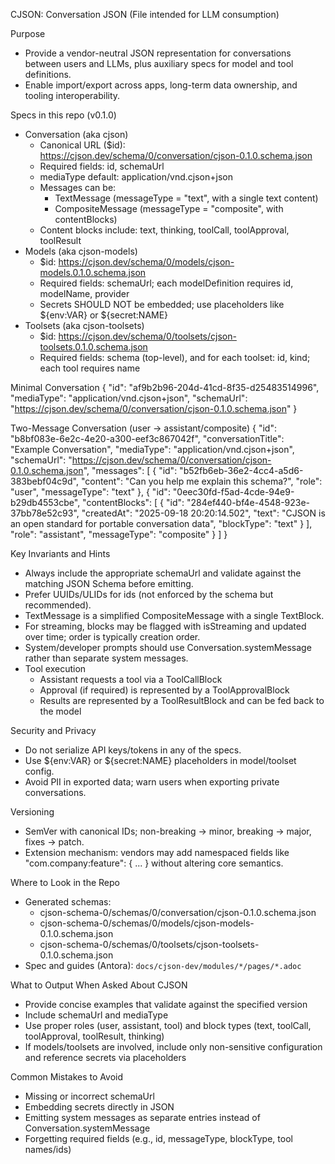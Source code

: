 CJSON: Conversation JSON (File intended for LLM consumption)

Purpose
- Provide a vendor-neutral JSON representation for conversations between users and LLMs, plus auxiliary specs for model and tool definitions.
- Enable import/export across apps, long-term data ownership, and tooling interoperability.

Specs in this repo (v0.1.0)
- Conversation (aka cjson)
  - Canonical URL ($id): https://cjson.dev/schema/0/conversation/cjson-0.1.0.schema.json
  - Required fields: id, schemaUrl
  - mediaType default: application/vnd.cjson+json
  - Messages can be:
    - TextMessage (messageType = "text", with a single text content)
    - CompositeMessage (messageType = "composite", with contentBlocks)
  - Content blocks include: text, thinking, toolCall, toolApproval, toolResult
- Models (aka cjson-models)
  - $id: https://cjson.dev/schema/0/models/cjson-models.0.1.0.schema.json
  - Required fields: schemaUrl; each modelDefinition requires id, modelName, provider
  - Secrets SHOULD NOT be embedded; use placeholders like ${env:VAR} or ${secret:NAME}
- Toolsets (aka cjson-toolsets)
  - $id: https://cjson.dev/schema/0/toolsets/cjson-toolsets.0.1.0.schema.json
  - Required fields: schema (top-level), and for each toolset: id, kind; each tool requires name

Minimal Conversation
{
  "id": "af9b2b96-204d-41cd-8f35-d25483514996",
  "mediaType": "application/vnd.cjson+json",
  "schemaUrl": "https://cjson.dev/schema/0/conversation/cjson-0.1.0.schema.json"
}

Two-Message Conversation (user → assistant/composite)
{
  "id": "b8bf083e-6e2c-4e20-a300-eef3c867042f",
  "conversationTitle": "Example Conversation",
  "mediaType": "application/vnd.cjson+json",
  "schemaUrl": "https://cjson.dev/schema/0/conversation/cjson-0.1.0.schema.json",
  "messages": [
    {
      "id": "b52fb6eb-36e2-4cc4-a5d6-383bebf04c9d",
      "content": "Can you help me explain this schema?",
      "role": "user",
      "messageType": "text"
    },
    {
      "id": "0eec30fd-f5ad-4cde-94e9-b29db4553cbe",
      "contentBlocks": [
        {
          "id": "284ef440-bf4e-4548-923e-37bb78e52c93",
          "createdAt": "2025-09-18 20:20:14.502",
          "text": "CJSON is an open standard for portable conversation data",
          "blockType": "text"
        }
      ],
      "role": "assistant",
      "messageType": "composite"
    }
  ]
}

Key Invariants and Hints
- Always include the appropriate schemaUrl and validate against the matching JSON Schema before emitting.
- Prefer UUIDs/ULIDs for ids (not enforced by the schema but recommended).
- TextMessage is a simplified CompositeMessage with a single TextBlock.
- For streaming, blocks may be flagged with isStreaming and updated over time; order is typically creation order.
- System/developer prompts should use Conversation.systemMessage rather than separate system messages.
- Tool execution
  - Assistant requests a tool via a ToolCallBlock
  - Approval (if required) is represented by a ToolApprovalBlock
  - Results are represented by a ToolResultBlock and can be fed back to the model

Security and Privacy
- Do not serialize API keys/tokens in any of the specs.
- Use ${env:VAR} or ${secret:NAME} placeholders in model/toolset config.
- Avoid PII in exported data; warn users when exporting private conversations.

Versioning
- SemVer with canonical IDs; non-breaking → minor, breaking → major, fixes → patch.
- Extension mechanism: vendors may add namespaced fields like "com.company:feature": { ... } without altering core semantics.

Where to Look in the Repo
- Generated schemas:
  - cjson-schema-0/schemas/0/conversation/cjson-0.1.0.schema.json
  - cjson-schema-0/schemas/0/models/cjson-models-0.1.0.schema.json
  - cjson-schema-0/schemas/0/toolsets/cjson-toolsets-0.1.0.schema.json
- Spec and guides (Antora): `docs/cjson-dev/modules/*/pages/*.adoc`

What to Output When Asked About CJSON
- Provide concise examples that validate against the specified version
- Include schemaUrl and mediaType
- Use proper roles (user, assistant, tool) and block types (text, toolCall, toolApproval, toolResult, thinking)
- If models/toolsets are involved, include only non-sensitive configuration and reference secrets via placeholders

Common Mistakes to Avoid
- Missing or incorrect schemaUrl
- Embedding secrets directly in JSON
- Emitting system messages as separate entries instead of Conversation.systemMessage
- Forgetting required fields (e.g., id, messageType, blockType, tool names/ids)

